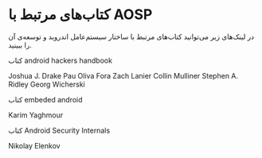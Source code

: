 # کتاب‌های مرتبط با AOSP

در لینک‌های زیر می‌توانید کتاب‌های مرتبط با ساختار سیستم‌عامل اندروید و توسعه‌ی آن را ببینید.

کتاب android hackers handbook

Joshua J. Drake
Pau Oliva Fora
Zach Lanier
Collin Mulliner
Stephen A. Ridley
Georg Wicherski

کتاب embeded android

Karim Yaghmour

کتاب Android Security Internals

Nikolay Elenkov
